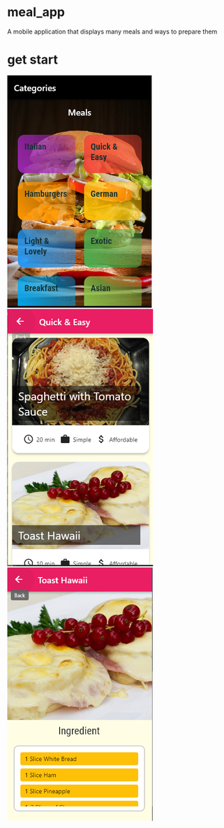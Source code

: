 # meal_app
A mobile application that displays many meals and ways to prepare them
# get start
![Homepage](test.png)
![Homepage](test1.png)
![Homepage](test2.png)
